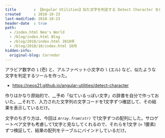 ```yaml
---
title        : 【Angular Utilities】似た文字を判定する Detect Character を作った
created      : 2018-10-23
last-modified: 2018-10-23
header-date  : true
path:
  - /index.html Neo's World
  - /blog/index.html Blog
  - /blog/2018/index.html 2018年
  - /blog/2018/10/index.html 10月
hidden-info:
  original-blog: Corredor
---
```


アラビア数字の `1` (壱) と、アルファベット小文字の `l` (エル) など、似たような文字を判定するツールを作った。

- <https://neos21.github.io/angular-utilities/detect-character>

作りはかなり原始的で、__予め「似ているっぽい文字」の辞書を自分で作っておいた。__それで、入力された文字列の文字コードを1文字ずつ確認して、その結果を表示しているだけ。

文字のちぎり方は、今回は _`Array.from(str)`_ で1文字ずつの配列にした。サロゲートペア文字も考慮して1文字と見なしてくれるので、それらを1文字 (= 1要素) ずつ検証して、結果の配列をテーブルにバインドしているだけ。
